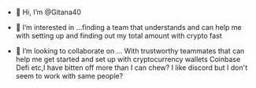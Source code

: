 - 👋 Hi, I’m @Gitana40
- 👀 I’m interested in ...finding a team that understands and can help me with setting up and finding out my total amount with crypto fast

- 💞️ I’m looking to collaborate on ... With trustworthy teammates that can help me get started and set up with cryptocurrency wallets Coinbase Defi etc,I have bitten off more than I can chew? I like discord but I don't seem to work with same people?  


<!---
Gitana40/Gitana40 is a ✨ special ✨ repository because its `README.md` (this file) appears on your GitHub profile.
You can click the Preview link to take a look at your changes.
--->
